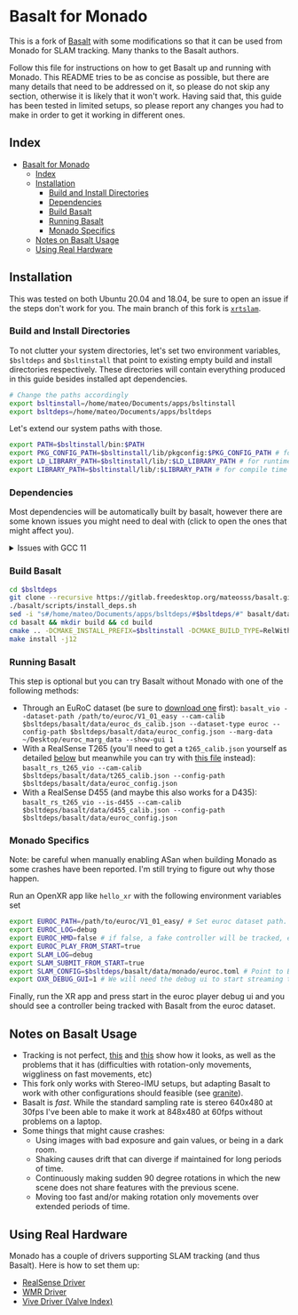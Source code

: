 # Basalt for Monado

This is a fork of [Basalt](https://gitlab.com/VladyslavUsenko/basalt) with some
modifications so that it can be used from Monado for SLAM tracking. Many thanks
to the Basalt authors.

Follow this file for instructions on how to get Basalt up and running with
Monado. This README tries to be as concise as possible, but there are many
details that need to be addressed on it, so please do not skip any section,
otherwise it is likely that it won't work. Having said that, this guide has
been tested in limited setups, so please report any changes you had to make
in order to get it working in different ones.

## Index

- [Basalt for Monado](#basalt-for-monado)
  - [Index](#index)
  - [Installation](#installation)
    - [Build and Install Directories](#build-and-install-directories)
    - [Dependencies](#dependencies)
    - [Build Basalt](#build-basalt)
    - [Running Basalt](#running-basalt)
    - [Monado Specifics](#monado-specifics)
  - [Notes on Basalt Usage](#notes-on-basalt-usage)
  - [Using Real Hardware](#using-real-hardware)

## Installation

This was tested on both Ubuntu 20.04 and 18.04, be sure to open an issue if the
steps don't work for you. The main branch of this fork is
[`xrtslam`](https://gitlab.freedesktop.org/mateosss/basalt/-/tree/xrtslam).

### Build and Install Directories

To not clutter your system directories, let's set two environment variables,
`$bsltdeps` and `$bsltinstall` that point to existing empty build and install
directories respectively. These directories will contain everything produced in
this guide besides installed apt dependencies.

```bash
# Change the paths accordingly
export bsltinstall=/home/mateo/Documents/apps/bsltinstall
export bsltdeps=/home/mateo/Documents/apps/bsltdeps
```

Let's extend our system paths with those.

```bash
export PATH=$bsltinstall/bin:$PATH
export PKG_CONFIG_PATH=$bsltinstall/lib/pkgconfig:$PKG_CONFIG_PATH # for compile time pkg-config
export LD_LIBRARY_PATH=$bsltinstall/lib/:$LD_LIBRARY_PATH # for runtime ld
export LIBRARY_PATH=$bsltinstall/lib/:$LIBRARY_PATH # for compile time gcc
```

### Dependencies

Most dependencies will be automatically built by basalt, however there are some
known issues you might need to deal with (click to open the ones that might
affect you).

<details>
  <summary>Issues with GCC 11</summary>

  If you are using GCC 11 you might also get some issues with pangolin as there is now a
  [name clash with Pagolin `_serialize()` name](https://github.com/stevenlovegrove/Pangolin/issues/657),
  it [should be fixed](https://gcc.gnu.org/bugzilla/show_bug.cgi?id=100438#c12)
  in newer versions of GCC-11. For fixing it yourself, you can cherry-pick
  [these commits](https://github.com/stevenlovegrove/Pangolin/pull/658/commits),
  or use a different GCC version.
  (see
  [this discord thread](https://discord.com/channels/556527313823596604/556527314670714901/904339906288050196)
  in the Monado server for more info).
</details>

### Build Basalt

```bash
cd $bsltdeps
git clone --recursive https://gitlab.freedesktop.org/mateosss/basalt.git
./basalt/scripts/install_deps.sh
sed -i "s#/home/mateo/Documents/apps/bsltdeps/#$bsltdeps/#" basalt/data/monado/*.toml
cd basalt && mkdir build && cd build
cmake .. -DCMAKE_INSTALL_PREFIX=$bsltinstall -DCMAKE_BUILD_TYPE=RelWithDebInfo -DBUILD_TESTS=off -DBASALT_INSTANTIATIONS_DOUBLE=off
make install -j12
```

### Running Basalt

This step is optional but you can try Basalt without Monado with one of the following methods:

- Through an EuRoC dataset (be sure to [download
  one](http://robotics.ethz.ch/~asl-datasets/ijrr_euroc_mav_dataset/vicon_room1/)
  first): `basalt_vio --dataset-path /path/to/euroc/V1_01_easy --cam-calib
  $bsltdeps/basalt/data/euroc_ds_calib.json --dataset-type euroc --config-path
  $bsltdeps/basalt/data/euroc_config.json --marg-data ~/Desktop/euroc_marg_data
  --show-gui 1`
- With a RealSense T265 (you'll need to get a `t265_calib.json` yourself as
  detailed [below](#configuring-basalt) but meanwhile you can try with [this
  file](https://gitlab.com/VladyslavUsenko/basalt/-/issues/52) instead):
  `basalt_rs_t265_vio --cam-calib $bsltdeps/basalt/data/t265_calib.json
  --config-path $bsltdeps/basalt/data/euroc_config.json`
- With a RealSense D455 (and maybe this also works for a D435):
  `basalt_rs_t265_vio --is-d455 --cam-calib
  $bsltdeps/basalt/data/d455_calib.json --config-path
  $bsltdeps/basalt/data/euroc_config.json`

### Monado Specifics

Note: be careful when manually enabling ASan when building Monado as some
crashes have been reported. I'm still trying to figure out why those happen.

Run an OpenXR app like `hello_xr` with the following environment variables set

```bash
export EUROC_PATH=/path/to/euroc/V1_01_easy/ # Set euroc dataset path. You can get a dataset from http://robotics.ethz.ch/~asl-datasets/ijrr_euroc_mav_dataset/vicon_room1/V1_01_easy/V1_01_easy.zip
export EUROC_LOG=debug
export EUROC_HMD=false # if false, a fake controller will be tracked, else a fake HMD
export EUROC_PLAY_FROM_START=true
export SLAM_LOG=debug
export SLAM_SUBMIT_FROM_START=true
export SLAM_CONFIG=$bsltdeps/basalt/data/monado/euroc.toml # Point to Basalt config file for Euroc
export OXR_DEBUG_GUI=1 # We will need the debug ui to start streaming the dataset
```

Finally, run the XR app and press start in the euroc player debug ui and you
should see a controller being tracked with Basalt from the euroc dataset.

## Notes on Basalt Usage

- Tracking is not perfect, [this](https://youtu.be/mIgRHmxbaC8) and
  [this](https://youtu.be/gxu3Ve8VCnI) show how it looks, as well as the
  problems that it has (difficulties with rotation-only movements, wiggliness on
  fast movements, etc)
- This fork only works with Stereo-IMU setups, but adapting Basalt to work with
  other configurations should feasible (see
  [granite](https://github.com/DLR-RM/granite)).
- Basalt is _fast_. While the standard sampling rate is stereo 640x480 at 30fps
  I've been able to make it work at 848x480 at 60fps without problems on a
  laptop.
- Some things that might cause crashes:
  - Using images with bad exposure and gain values, or being in a dark room.
  - Shaking causes drift that can diverge if maintained for long periods of
    time.
  - Continuously making sudden 90 degree rotations in which the new scene does not share
    features with the previous scene.
  - Moving too fast and/or making rotation only movements over extended periods
    of time.

## Using Real Hardware

Monado has a couple of drivers supporting SLAM tracking (and thus Basalt). Here is how to set them up:

- [RealSense Driver](doc/monado/Realsense.md)
- [WMR Driver](doc/monado/WMR.md)
- [Vive Driver (Valve Index)](doc/monado/Vive.md)
